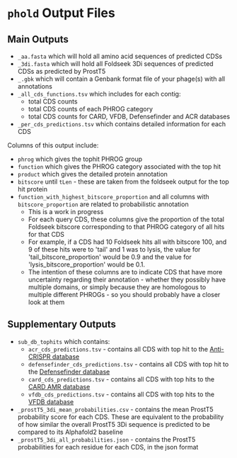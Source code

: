 # `phold` Output Files

## Main Outputs

* `_aa.fasta` which will hold all amino acid sequences of predicted CDSs
* `_3di.fasta` which will hold all Foldseek 3Di sequences of predicted CDSs as predicted by ProstT5
* `_.gbk` which will contain a Genbank format file of your phage(s) with all annotations
* `_all_cds_functions.tsv` which includes for each contig:
  *  total CDS counts
  *  total CDS counts of each PHROG category 
  *  total CDS counts for CARD, VFDB, Defensefinder and ACR databases
*  `_per_cds_predictions.tsv` which contains detailed information for each CDS

Columns of this output include:

*  `phrog` which gives the tophit PHROG group
*  `function` which gives the PHROG category associated with the top hit
*  `product` which gives the detailed protein annotation
*  `bitscore` until `tLen` - these are taken from the foldseek output for the top hit protein
*  `function_with_highest_bitscore_proportion`  and all columns with `bitscore_proportion` are related to probabilistic annotation
   *  This is a work in progress
   *  For each query CDS, these columns give the proportion of the total Foldseek bitscore corresponding to that PHROG category of all hits for that CDS 
   *  For example, if a CDS had 10 Foldseek hits all with bitscore 100, and 9 of these hits were to 'tail' and 1 was to lysis, the value for 'tail_bitscore_proportion' would be 0.9 and the value for 'lysis_bitscore_proportion' would be 0.1.
   *  The intention of these columns are to indicate CDS that have more uncertainty regarding their annotation - whether they possibly have multiple domains, or simply because they are homologous to multiple different PHROGs - so you should probably have a closer look at them


## Supplementary Outputs

* `sub_db_tophits` which contains:
  * `acr_cds_predictions.tsv` - contains all CDS with top hit to the [Anti-CRISPR database](https://bcb.unl.edu/AcrDB/)
  * `defensefinder_cds_predictions.tsv` - contains all CDS with top hit to the [Defensefinder database](https://defensefinder.mdmlab.fr)
  * `card_cds_predictions.tsv` - contains all CDS with top hits to the [CARD AMR database](https://card.mcmaster.ca)
  * `vfdb_cds_predictions.tsv` - contains all CDS with top hits to the [VFDB database](vfdb_cds_predictions.tsv)
*  `_prostT5_3di_mean_probabilities.csv` - contains the mean ProstT5 probability score for each CDS. These are equivalent to the probability of how similar the overall ProstT5 3Di sequence is predicted to be compared to its Alphafold2 baseline
*  `_prostT5_3di_all_probabilities.json` - contains the ProstT5 probabilities for each residue for each CDS, in the json format
